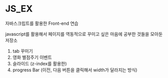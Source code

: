 # JS_EX
자바스크립트를 활용한 Front-end 연습 

javascript를 활용해서 페이지를 역동적으로 꾸미고 싶은 마음에 공부한 것들을 모아둔 저장소 

1. tab 꾸미기 
2. 영화 별점주기 이벤트
3. 슬라이드 (z-index를 활용한)
4. progress Bar (이전, 다음 버튼을 클릭해서 width가 달라지는 방식)
